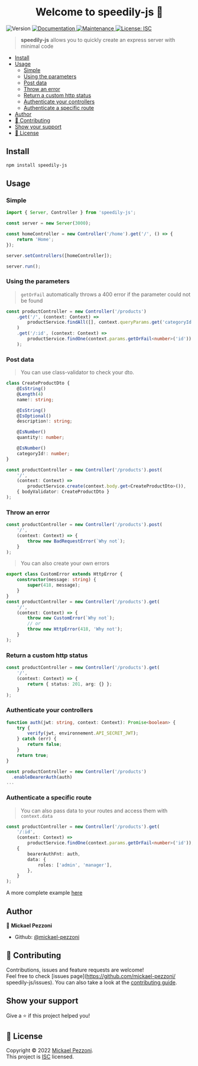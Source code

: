 <h1 align="center">Welcome to speedily-js 👋</h1>
<p>
  <img alt="Version" src="https://img.shields.io/badge/version-0.0.7-blue.svg?cacheSeconds=2592000" />
  <a href="https://mickael-pezzoni.github.io/speedily-js/" target="_blank">
    <img alt="Documentation" src="https://img.shields.io/badge/documentation-yes-brightgreen.svg" />
  </a>
  <a href="https://github.com/mickael-pezzoni/speedily-js/graphs/commit-activity" target="_blank">
    <img alt="Maintenance" src="https://img.shields.io/badge/Maintained%3F-yes-green.svg" />
  </a>
  <a href="https://github.com/mickael-pezzoni/speedily-js/blob/master/LICENSE" target="_blank">
    <img alt="License: ISC" src="https://img.shields.io/github/license/mickael-pezzoni/  speedily-js" />
  </a>
</p>

> **speedily-js** allows you to quickly create an express server with minimal code

-   [Install](#install)
-   [Usage](#usage)
    -   [Simple](#simple)
    -   [Using the parameters](#using-the-parameters)
    -   [Post data](#post-data)
    -   [Throw an error](#throw-an-error)
    -   [Return a custom http status](#return-a-custom-http-status)
    -   [Authenticate your controllers](#authenticate-your-controllers)
    -   [Authenticate a specific route](#authenticate-a-specific-route)
-   [Author](#author)
-   [🤝 Contributing](#-contributing)
-   [Show your support](#show-your-support)
-   [📝 License](#-license)

## Install

```sh
npm install speedily-js
```

## Usage

### Simple

```ts
import { Server, Controller } from 'speedily-js';

const server = new Server(3000);

const homeController = new Controller('/home').get('/', () => {
    return 'Home';
});

server.setControllers([homeController]);

server.run();
```

### Using the parameters

> `getOrFail` automatically throws a 400 error if the parameter could not be found

```ts
const productController = new Controller('/products')
    .get('/', (context: Context) =>
        productService.findAll([], context.queryParams.get('categoryId'))
    )
    .get('/:id', (context: Context) =>
        productService.findOne(context.params.getOrFail<number>('id'))
    );
```

### Post data

> You can use class-validator to check your dto.

```ts
class CreateProductDto {
    @IsString()
    @Length(4)
    name!: string;

    @IsString()
    @IsOptional()
    description!: string;

    @IsNumber()
    quantity!: number;

    @IsNumber()
    categoryId!: number;
}

const productController = new Controller('/products').post(
    '/',
    (context: Context) =>
        productService.create(context.body.get<CreateProductDto>()),
    { bodyValidator: CreateProductDto }
);
```

### Throw an error

```ts
const productController = new Controller('/products').post(
    '/',
    (context: Context) => {
        throw new BadRequestError(`Why not`);
    }
);
```

> You can also create your own errors

```ts
export class CustomError extends HttpError {
    constructor(message: string) {
        super(418, message);
    }
}
const productController = new Controller('/products').get(
    '/',
    (context: Context) => {
        throw new CustomError(`Why not`);
        // or
        throw new HttpError(418, 'Why not');
    }
);
```

### Return a custom http status

```ts
const productController = new Controller('/products').get(
    '/',
    (context: Context) => {
        return { status: 201, arg: {} };
    }
);
```

### Authenticate your controllers

```ts
function auth(jwt: string, context: Context): Promise<boolean> {
    try {
        verify(jwt, environnement.API_SECRET_JWT);
    } catch (err) {
        return false;
    }
    return true;
}

const productController = new Controller('/products')
  .enableBearerAuth(auth)
...

```

### Authenticate a specific route

> You can also pass data to your routes and access them with `context.data`

```ts
const productController = new Controller('/products').get(
    '/:id',
    (context: Context) =>
        productService.findOne(context.params.getOrFail<number>('id')),
    {
        bearerAuthFnt: auth,
        data: {
            roles: ['admin', 'manager'],
        },
    }
);
```

A more complete example [here](https://github.com/mickael-pezzoni/stock-api)

## Author

👤 **Mickael Pezzoni**

-   Github: [@mickael-pezzoni](https://github.com/mickael-pezzoni)

## 🤝 Contributing

Contributions, issues and feature requests are welcome!<br />Feel free to check [issues page](https://github.com/mickael-pezzoni/ speedily-js/issues). You can also take a look at the [contributing guide](https://github.com/mickael-pezzoni/speedily-js/blob/master/CONTRIBUTING.md).

## Show your support

Give a ⭐️ if this project helped you!

## 📝 License

Copyright © 2022 [Mickael Pezzoni](https://github.com/mickael-pezzoni).<br />
This project is [ISC](https://github.com/mickael-pezzoni/speedily-js/blob/master/LICENSE) licensed.
